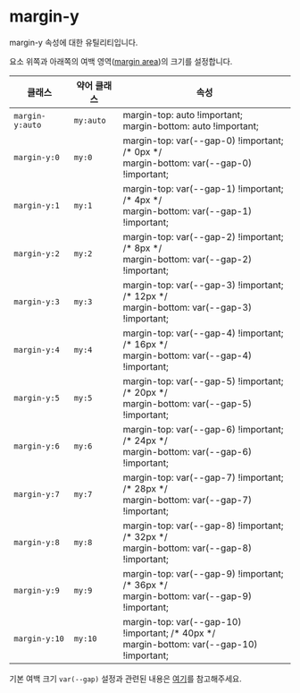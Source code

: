 # margin-y

margin-y 속성에 대한 유틸리티입니다.

요소 위쪽과 아래쪽의 여백 영역([margin area](https://developer.mozilla.org/en-US/docs/Web/CSS/CSS_box_model/Introduction_to_the_CSS_box_model#margin_area))의 크기를 설정합니다.

<table>
  <thead>
    <tr>
      <th scope="col">클래스</th>
      <th scope="col">약어 클래스</th>
      <th scope="col">속성</th>
    </tr>
  </thead>
  <tbody>
  <tr>
  <td><code>margin-y:auto</code></td>
  <td><code>my:auto</code></td>
  <td>
    <span class="code">margin-top: auto !important;</span><br>
    <span class="code">margin-bottom: auto !important;</span>
  </td>
</tr>

<tr>
  <td><code>margin-y:0</code></td>
  <td><code>my:0</code></td>
  <td>
    <span class="code">margin-top: var(--gap-0) !important;</span> <span class="c:weak">/* 0px */</span><br>
    <span class="code">margin-bottom: var(--gap-0) !important;</span>
  </td>
</tr>

<tr>
  <td><code>margin-y:1</code></td>
  <td><code>my:1</code></td>
  <td>
    <span class="code">margin-top: var(--gap-1) !important;</span> <span class="c:weak">/* 4px */</span><br>
    <span class="code">margin-bottom: var(--gap-1) !important;</span>
  </td>
</tr>

<tr>
  <td><code>margin-y:2</code></td>
  <td><code>my:2</code></td>
  <td>
    <span class="code">margin-top: var(--gap-2) !important;</span> <span class="c:weak">/* 8px */</span><br>
    <span class="code">margin-bottom: var(--gap-2) !important;</span>
  </td>
</tr>

<tr>
  <td><code>margin-y:3</code></td>
  <td><code>my:3</code></td>
  <td>
    <span class="code">margin-top: var(--gap-3) !important;</span> <span class="c:weak">/* 12px */</span><br>
    <span class="code">margin-bottom: var(--gap-3) !important;</span>
  </td>
</tr>

<tr>
  <td><code>margin-y:4</code></td>
  <td><code>my:4</code></td>
  <td>
    <span class="code">margin-top: var(--gap-4) !important;</span> <span class="c:weak">/* 16px */</span><br>
    <span class="code">margin-bottom: var(--gap-4) !important;</span>
  </td>
</tr>

<tr>
  <td><code>margin-y:5</code></td>
  <td><code>my:5</code></td>
  <td>
    <span class="code">margin-top: var(--gap-5) !important;</span> <span class="c:weak">/* 20px */</span><br>
    <span class="code">margin-bottom: var(--gap-5) !important;</span>
  </td>
</tr>

<tr>
  <td><code>margin-y:6</code></td>
  <td><code>my:6</code></td>
  <td>
    <span class="code">margin-top: var(--gap-6) !important;</span> <span class="c:weak">/* 24px */</span><br>
    <span class="code">margin-bottom: var(--gap-6) !important;</span>
  </td>
</tr>

<tr>
  <td><code>margin-y:7</code></td>
  <td><code>my:7</code></td>
  <td>
    <span class="code">margin-top: var(--gap-7) !important;</span> <span class="c:weak">/* 28px */</span><br>
    <span class="code">margin-bottom: var(--gap-7) !important;</span>
  </td>
</tr>

<tr>
  <td><code>margin-y:8</code></td>
  <td><code>my:8</code></td>
  <td>
    <span class="code">margin-top: var(--gap-8) !important;</span> <span class="c:weak">/* 32px */</span><br>
    <span class="code">margin-bottom: var(--gap-8) !important;</span>
  </td>
</tr>

<tr>
  <td><code>margin-y:9</code></td>
  <td><code>my:9</code></td>
  <td>
    <span class="code">margin-top: var(--gap-9) !important;</span> <span class="c:weak">/* 36px */</span><br>
    <span class="code">margin-bottom: var(--gap-9) !important;</span>
  </td>
</tr>

<tr>
  <td><code>margin-y:10</code></td>
  <td><code>my:10</code></td>
  <td>
    <span class="code">margin-top: var(--gap-10) !important;</span> <span class="c:weak">/* 40px */</span><br>
    <span class="code">margin-bottom: var(--gap-10) !important;</span>
  </td>
</tr>

  </tbody>

</table>

기본 여백 크기 `var(--gap)` 설정과 관련된 내용은 [여기](../../variables/gap.md)를 참고해주세요.
